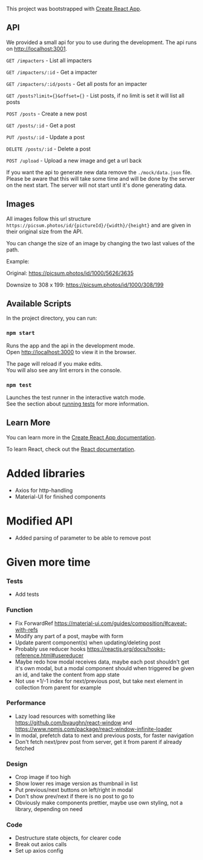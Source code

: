 This project was bootstrapped with [Create React App](https://github.com/facebook/create-react-app).

## API

We provided a small api for you to use during the development. The api runs on [http://localhost:3001](http://localhost:3001).

`GET /impacters` - List all impacters

`GET /impacters/:id` - Get a impacter

`GET /impacters/:id/posts` - Get all posts for an impacter

`GET /posts?limit={}&offset={}` - List posts, if no limit is set it will list all posts

`POST /posts` - Create a new post

`GET /posts/:id` - Get a post

`PUT /posts/:id` - Update a post

`DELETE /posts/:id` - Delete a post

`POST /upload` - Upload a new image and get a url back

If you want the api to generate new data remove the `./mock/data.json` file. Please be aware that this will take some time and will be done by the server on the next start. The server will not start until it's done generating data.

## Images

All images follow this url structure `https://picsum.photos/id/{pictureId}/{width}/{height}` and are given in their original size from the API.

You can change the size of an image by changing the two last values of the path.

Example:

Original: https://picsum.photos/id/1000/5626/3635

Downsize to 308 x 199: https://picsum.photos/id/1000/308/199

## Available Scripts

In the project directory, you can run:

### `npm start`

Runs the app and the api in the development mode.<br />
Open [http://localhost:3000](http://localhost:3000) to view it in the browser.

The page will reload if you make edits.<br />
You will also see any lint errors in the console.

### `npm test`

Launches the test runner in the interactive watch mode.<br />
See the section about [running tests](https://facebook.github.io/create-react-app/docs/running-tests) for more information.

## Learn More

You can learn more in the [Create React App documentation](https://facebook.github.io/create-react-app/docs/getting-started).

To learn React, check out the [React documentation](https://reactjs.org/).



# Added libraries
- Axios for http-handling
- Material-UI for finished components

# Modified API
- Added parsing of parameter to be able to remove post

# Given more time

### Tests
- Add tests

### Function
- Fix ForwardRef https://material-ui.com/guides/composition/#caveat-with-refs
- Modify any part of a post, maybe with form
- Update parent component(s) when updating/deleting post
- Probably use reducer hooks https://reactjs.org/docs/hooks-reference.html#usereducer
- Maybe redo how modal receives data, maybe each post shouldn't get it's own modal, but a modal component should when triggered be given an id, and take the content from app state
- Not use +1/-1 index for next/previous post, but take next element in collection from parent for example

### Performance
- Lazy load resources with something like https://github.com/bvaughn/react-window and https://www.npmjs.com/package/react-window-infinite-loader
- In modal, prefetch data to next and previous posts, for faster navigation
- Don't fetch next/prev post from server, get it from parent if already fetched

### Design
- Crop image if too high
- Show lower res image version as thumbnail in list
- Put previous/next buttons on left/right in modal
- Don't show prev/next if there is no post to go to
- Obviously make components prettier, maybe use own styling, not a library, depending on need

### Code
- Destructure state objects, for clearer code 
- Break out axios calls
- Set up axios config
